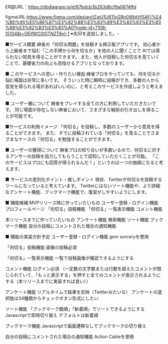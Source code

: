 ER図URL：https://dbdiagram.io/d/67bdcb3b263d6cf9a0674ffd

figmaURL:https://www.figma.com/design/tZwU1U611cGRn0WbtVfSAF/%E4%BD%95%E5%88%87%E3%82%8B%E3%83%89%E3%83%83%E3%83%88%E3%82%B3%E3%83%A0?node-id=7108-15104&t=OEifWO3lGTNZT6yI-1
※矢印を追加しました。-

■サービス概要
麻雀の「何切る問題」を投稿する掲示板アプリです。
初心者から上級者まで悩む「この手牌から何を切るか」を他の人に聞くことで
AIでは得られない知見を得ることができます。
また、他人が投稿した何切るを見ていくことで、基礎雀力の向上も目指せるアプリとなっております。

■ このサービスへの思い・作りたい理由
麻雀プロをやっていても、何を切るか悩む場面は非常に多いです。
そういった時に瞬時に投稿ができ、多数の人から意見を得られる場があればいいのに、と考えこのサービスを作成しようと考えました。

■ ユーザー層について
麻雀をプレイする全ての方に利用していただきたいです。
同じ場面が存在しない麻雀において、さまざまな戦術の引き出しを得ることが可能です。

■サービスの利用イメージ
「何切る」を投稿し、多数のユーザーから意見を得ることができます。
また、すでに投稿されている「何切る」を見ることでさまざまなケースの「何切る」を勉強することができます。

■ ユーザーの獲得について
麻雀プロの知り合いが多数いるので、何切るに対するアンサーの投稿を協力してもらうことで認知していただくことが可能。
「このサービスはプロにも回答が得られるんだ！」というのは一つの価値になると考えます。

■ サービスの差別化ポイント・推しポイント
現状、Twitterが何切るを投稿するツールになっていると考えています。
Twitterにはないソート機能や、より詳細なアンケート機能、ブックマーク機能で、復習がしやすいようにします。

■ 機能候補
MVPリリース時に作っていたいもの
ユーザー登録・ログイン機能
プロフィールページ
「何切る」投稿機能
「何切る」一覧表示機能
コメント機能

本リリースまでに作っていたいもの
アンケート機能
検索機能
ソート機能
ブックマーク機能
自分の投稿にコメントされた場合の通知機能


■ 機能の実装方針予定
ユーザー登録・ログイン機能
gem sorceryを使用

「何切る」投稿機能
画像の投稿必須

「何切る」一覧表示機能
一覧で投稿画像が確認できるようにする

コメント機能
ログイン必須
（一定数の文字数または行数を超えたコメントが閉じられていて、「もっと表示する」を押すと全てのコメントが表示されるようにする（本リリースまでに実装すれば良い））

アンケート機能
リアルタイムで結果を反映（Twitterみたいな）
アンケートの選択肢は34種類からチェックボタン形式にしたい

ソート機能
「ブックマーク数順」「新着順」でソートできるようにする
Javascriptで即時切り替え
デフォルトは新着順

ブックマーク機能
Javascriptで画面遷移なしでブックマークの切り替え


自分の投稿にコメントされた場合の通知機能
Action Cableを使用